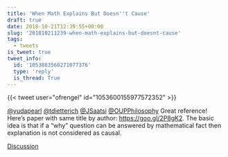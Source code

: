 ```yaml
---
title: 'When Math Explains But Doesn''t Cause'
draft: true
date: 2018-10-21T12:39:55+00:00
slug: '201810211239-when-math-explains-but-doesnt-cause'
tags:
  - tweets
is_tweet: true
tweet_info:
  id: '1053883560271077376'
  type: 'reply'
  is_thread: True
---
```




{{< tweet user="ofrengel" id="1053600155977572352" >}}

[@yudapearl](https://x.com/yudapearl) [@tdietterich](https://x.com/tdietterich) [@JSaatsi](https://x.com/JSaatsi) [@OUPPhilosophy](https://x.com/OUPPhilosophy) Great reference! Here’s paper with same title by author: <https://goo.gl/2P8gK2>. The basic idea is that if a “why” question can be answered by mathematical fact then explanation is not considered as causal.

[Discussion](https://x.com/sytelus/status/1053883560271077376)
